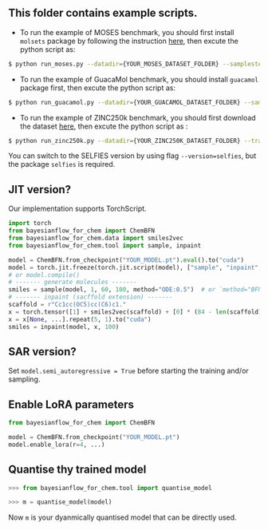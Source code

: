 ## This folder contains example scripts.

* To run the example of MOSES benchmark, you should first install `molsets` package by following the instruction [here](https://github.com/molecularsets/moses/blob/master/README.md#manually), then excute the python script as:
```bash
$ python run_moses.py --datadir={YOUR_MOSES_DATASET_FOLDER} --samplestep=100
```

* To run the example of GuacaMol benchmark, you should install `guacamol` package first, then excute the python script as:
```bash
$ python run_guacamol.py --datadir={YOUR_GUACAMOL_DATASET_FOLDER} --samplestep=100
```

* To run the example of ZINC250k benchmark, you should first download the dataset [here](https://github.com/SeulLee05/MOOD/blob/main/data/zinc250k.csv), then excute the python script as :
```bash
$ python run_zinc250k.py --datadir={YOUR_ZINC250K_DATASET_FOLDER} --train_mode={normal,sar} --target={parp1,fa7,5ht1b,braf,jak2} --samplestep=1000
```

You can switch to the SELFIES version by using flag `--version=selfies`, but the package `selfies` is required.


## JIT version?

Our implementation supports TorchScript.
```python
import torch
from bayesianflow_for_chem import ChemBFN
from bayesianflow_for_chem.data import smiles2vec
from bayesianflow_for_chem.tool import sample, inpaint

model = ChemBFN.from_checkpoint("YOUR_MODEL.pt").eval().to("cuda")
model = torch.jit.freeze(torch.jit.script(model), ["sample", "inpaint", "ode_sample", "ode_inpaint"])
# or model.compile()
# ------- generate molecules -------
smiles = sample(model, 1, 60, 100, method="ODE:0.5")  # or `method="BFN"`
# ------- inpaint (sacffold extension) -------
scaffold = r"Cc1cc(OC5)cc(C6)c1."
x = torch.tensor([1] + smiles2vec(scaffold) + [0] * (84 - len(scaffold)), dtype=torch.long)
x = x[None, ...].repeat(5, 1).to("cuda")
smiles = inpaint(model, x, 100)
```

## SAR version?

Set `model.semi_autoregressive = True` before starting the training and/or sampling.

## Enable LoRA parameters

```python
from bayesianflow_for_chem import ChemBFN

model = ChemBFN.from_checkpoint("YOUR_MODEL.pt")
model.enable_lora(r=4, ...)
```

## Quantise thy trained model

```python
>>> from bayesianflow_for_chem.tool import quantise_model

>>> m = quantise_model(model)
```

Now `m` is your dyanmically quantised model that can be directly used.
